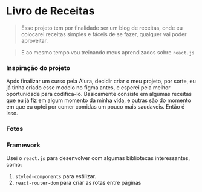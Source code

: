 # Livro de Receitas
> Esse projeto tem por finalidade ser um blog de receitas, onde eu colocarei receitas simples e fáceis de se fazer, qualquer vai poder aproveitar.

> E ao mesmo tempo vou treinando meus aprendizados sobre `react.js`

### Inspiração do projeto
Após finalizar um curso pela Alura, decidir criar o meu projeto, por sorte, eu já tinha criado esse modelo no figma antes, e esperei pela melhor oportunidade para codifica-lo.
Basicamente consiste em algumas receitas que eu já fiz em algum momento da minha vida, e outras são do momento em que eu optei por comer comidas um pouco mais saudaveis. Então é isso.

### Fotos

### Framework 
Usei o `react.js` para desenvolver com algumas bibliotecas interessantes, como:
1. `styled-components` para estilizar.
2. `react-router-dom` para criar as rotas entre páginas
